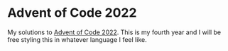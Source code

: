 # Advent of Code 2022

My solutions to [Advent of Code 2022](https://adventofcode.com/2022). This is my fourth year and I will be free styling this in whatever language I feel like.